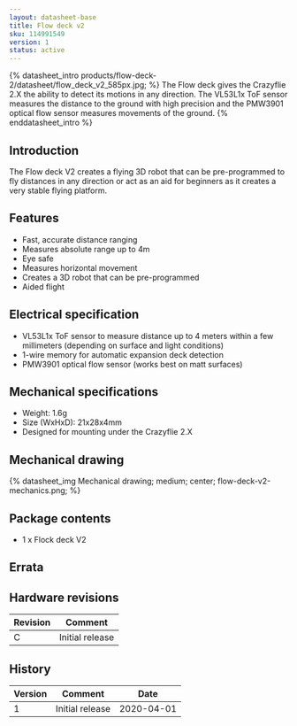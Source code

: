 ```yaml
---
layout: datasheet-base
title: Flow deck v2
sku: 114991549
version: 1
status: active
---
```


{% datasheet_intro products/flow-deck-2/datasheet/flow_deck_v2_585px.jpg; %}
The Flow deck gives the Crazyflie 2.X the ability to detect its motions in any direction.
The VL53L1x ToF sensor measures the distance to the ground with high precision and the PMW3901
optical flow sensor measures movements of the ground.
{% enddatasheet_intro %}

## Introduction

The Flow deck V2 creates a flying 3D robot that can be pre-programmed to fly distances in any
direction or act as an aid for beginners as it creates a very stable flying platform.

## Features

* Fast, accurate distance ranging
* Measures absolute range up to 4m
* Eye safe
* Measures horizontal movement
* Creates a 3D robot that can be pre-programmed
* Aided flight

## Electrical specification

* VL53L1x ToF sensor to measure distance up to 4 meters within a few millimeters (depending on surface and light conditions)
* 1-wire memory for automatic expansion deck detection
* PMW3901 optical flow sensor (works best on matt surfaces)

## Mechanical specifications

* Weight: 1.6g
* Size (WxHxD): 21x28x4mm
* Designed for mounting under the Crazyflie 2.X

## Mechanical drawing

{% datasheet_img Mechanical drawing; medium; center; flow-deck-v2-mechanics.png; %}

## Package contents

* 1 x Flock deck V2

## Errata

## Hardware revisions

| Revision | Comment |
| ------- | ------- |
| C | Initial release |

## History

| Version | Comment | Date |
| ------- | ------- | ---- |
| 1 | Initial release | 2020-04-01 |
